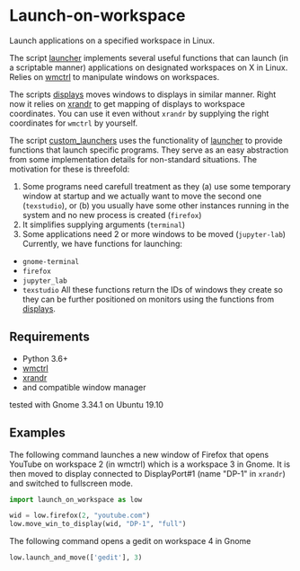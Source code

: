 # Launch-on-workspace
Launch applications on a specified workspace in Linux.

The script [launcher](launcher.py) implements several useful functions that can launch (in a scriptable manner) applications on designated workspaces on X in Linux. Relies on [wmctrl](http://tripie.sweb.cz/utils/wmctrl/) to manipulate windows on workspaces.

The scripts [displays](displays.py) moves windows to displays in similar manner. Right now it relies on [xrandr](https://www.x.org/wiki/Projects/XRandR/) to get mapping of displays to workspace coordinates. You can use it even without `xrandr` by supplying the right coordinates for `wmctrl` by yourself.

The script [custom_launchers](custom_launchers.py) uses the functionality of [launcher](launcher.py) to provide functions that launch specific programs. They serve as an easy abstraction from some implementation details for non-standard situations. The motivation for these is threefold:
 1. Some programs need carefull treatment as they (a) use some temporary window at startup and we actually want to move the second one (`texstudio`), or (b) you usually have some other instances running in the system and no new process is created (`firefox`)
 2. It simplifies supplying arguments (`terminal`)
 3. Some applications need 2 or more windows to be moved (`jupyter-lab`)
Currently, we have functions for launching:
 * `gnome-terminal`
 * `firefox`
 * `jupyter_lab`
 * `texstudio`
All these functions return the IDs of windows they create so they can be further positioned on monitors using the functions from [displays](displays.py).

## Requirements
* Python 3.6+
* [wmctrl](http://tripie.sweb.cz/utils/wmctrl/)
* [xrandr](https://www.x.org/wiki/Projects/XRandR/)
* and compatible window manager 

tested with Gnome 3.34.1 on Ubuntu 19.10

## Examples
The following command launches a new window of Firefox that opens YouTube on workspace 2 (in wmctrl) which is a workspace 3 in Gnome. It is then moved to display connected to DisplayPort#1 (name "DP-1" in `xrandr`) and switched to fullscreen mode.

```python
import launch_on_workspace as low

wid = low.firefox(2, "youtube.com")
low.move_win_to_display(wid, "DP-1", "full")
```

The following command opens a gedit on workspace 4 in Gnome
```python
low.launch_and_move(['gedit'], 3)
```
